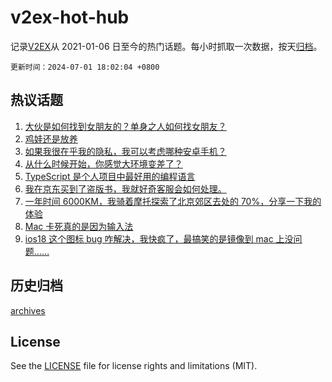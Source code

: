 # v2ex-hot-hub

 记录[V2EX](https://www.v2ex.com/)从 2021-01-06 日至今的热门话题。每小时抓取一次数据，按天[归档](archives)。

`更新时间：2024-07-01 18:02:04 +0800`

## 热议话题

1. [大伙是如何找到女朋友的？单身之人如何找女朋友？](https://www.v2ex.com/t/1053885)
1. [鸡娃还是放养](https://www.v2ex.com/t/1053880)
1. [如果我很在乎我的隐私，我可以考虑哪种安卓手机？](https://www.v2ex.com/t/1053781)
1. [从什么时候开始，你感觉大环境变差了？](https://www.v2ex.com/t/1053968)
1. [TypeScript 是个人项目中最好用的编程语言](https://www.v2ex.com/t/1053837)
1. [我在京东买到了盗版书，我就好奇客服会如何处理。](https://www.v2ex.com/t/1053979)
1. [一年时间 6000KM，我骑着摩托探索了北京郊区去处的 70%，分享一下我的体验](https://www.v2ex.com/t/1053814)
1. [Mac 卡死真的是因为输入法](https://www.v2ex.com/t/1053751)
1. [ios18 这个图标 bug 咋解决，我快疯了，最搞笑的是镜像到 mac 上没问题……](https://www.v2ex.com/t/1053806)

## 历史归档

[archives](archives)

## License

See the [LICENSE](LICENSE) file for license rights and limitations (MIT).
